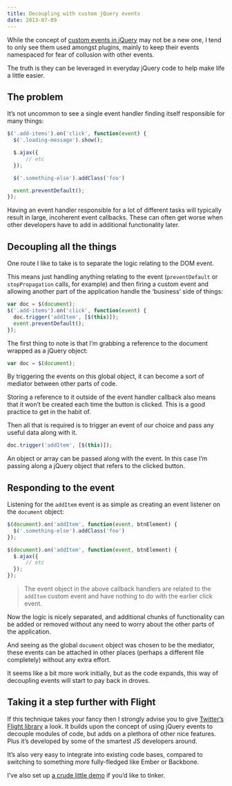 ```yaml
---
title: Decoupling with custom jQuery events
date: 2013-07-09
---
```

While the concept of [custom events in jQuery][1] may not be a new one, I tend to only see them used amongst plugins, mainly to keep their events namespaced for fear of collusion with other events.

The truth is they can be leveraged in everyday jQuery code to help make life a little easier.

## The problem

It&#8217;s not uncommon to see a single event handler finding itself responsible for many things:

``` js
$('.add-items').on('click', function(event) {
  $('.loading-message').show();

  $.ajax({
      // etc
  });

  $('.something-else').addClass('foo')

  event.preventDefault();
});
```

Having an event handler responsible for a lot of different tasks will typically result in large, incoherent event callbacks. These can often get worse when other developers have to add in additional functionality later.

## Decoupling all the things

One route I like to take is to separate the logic relating to the DOM event.

This means just handling anything relating to the event (`preventDefault` or `stopPropagation` calls, for example) and then firing a custom event and allowing another part of the application handle the &#8216;business&#8217; side of things:

``` js
var doc = $(document);
$('.add-items').on('click', function(event) {
  doc.trigger('addItem', [$(this)]);
  event.preventDefault();
});
```

The first thing to note is that I&#8217;m grabbing a reference to the document wrapped as a jQuery object:

``` js
var doc = $(document);
```

By triggering the events on this global object, it can become a sort of mediator between other parts of code.

Storing a reference to it outside of the event handler callback also means that it won&#8217;t be created each time the button is clicked. This is a good practice to get in the habit of.

Then all that is required is to trigger an event of our choice and pass any useful data along with it.

``` js
doc.trigger('addItem', [$(this)]);
```

An object or array can be passed along with the event. In this case I&#8217;m passing along a jQuery object that refers to the clicked button.

## Responding to the event

Listening for the `addItem` event is as simple as creating an event listener on the `document` object:

``` js
$(document).on('addItem', function(event, btnElement) {
  $('.something-else').addClass('foo')
});

$(document).on('addItem', function(event, btnElement) {
  $.ajax({
      // etc
  });
});
```

> The event object in the above callback handlers are related to the `addItem` custom event and have nothing to do with the earlier click event.

Now the logic is nicely separated, and additional chunks of functionality can be added or removed without any need to worry about the other parts of the application.

And seeing as the global `document` object was chosen to be the mediator, these events can be attached in other places (perhaps a different file completely) without any extra effort.

It seems like a bit more work initially, but as the code expands, this way of decoupling events will start to pay back in droves.

## Taking it a step further with Flight

If this technique takes your fancy then I strongly advise you to give [Twitter&#8217;s Flight library][2] a look. It builds upon the concept of using jQuery events to decouple modules of code, but adds on a plethora of other nice features. Plus it&#8217;s developed by some of the smartest JS developers around.

It&#8217;s also very easy to integrate into existing code bases, compared to switching to something more fully-fledged like Ember or Backbone.

I&#8217;ve also set up [a crude little demo][3] if you&#8217;d like to tinker.

 [1]: http://api.jquery.com/trigger/
 [2]: http://flightjs.github.io/
 [3]: http://jsfiddle.net/Blink/vRWRc/